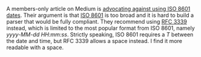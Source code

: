 A members-only article on Medium is
[advocating against using ISO 8601 dates](https://medium.com/@robinpokorny/why-developers-should-stop-using-iso-8601-for-date-time-e6ee5fc8ad87).
Their argument is that [ISO 8601](https://en.wikipedia.org/wiki/ISO_8601) is too
broad and it is hard to build a parser that would be fully compliant.  They
recommend using
[RFC 3339](https://datatracker.ietf.org/doc/html/rfc3339) instead, which is
limited to the most popular format from ISO 8601, namely
_yyyy-MM-dd&nbsp;HH:mm:ss_.  Strictly speaking, ISO 8601 requires a _T_ between
the date and time, but RFC 3339 allows a space instead.  I find it more readable
with a space.
